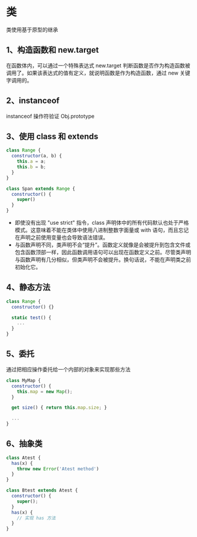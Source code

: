 # 类

类使用基于原型的继承

## 1、构造函数和 new.target

在函数体内，可以通过一个特殊表达式 new.target 判断函数是否作为构造函数被调用了。如果该表达式的值有定义，就说明函数是作为构造函数，通过 new 关键字调用的。

## 2、instanceof

instanceof 操作符验证 Obj.prototype

## 3、使用 class 和 extends

```js
class Range {
  constructor(a, b) {
    this.a = a;
    this.b = b;
  }
}

class Span extends Range {
  constructor() {
    super()
  }
}
```

- 即使没有出现 "use strict" 指令，class 声明体中的所有代码默认也处于严格模式。这意味着不能在类体中使用八进制整数字面量或 with 语句，而且忘记在声明之前使用变量也会导致语法错误。
- 与函数声明不同，类声明不会“提升”。函数定义就像是会被提升到包含文件或包含函数顶部一样，因此函数调用语句可以出现在函数定义之前。尽管类声明与函数声明有几分相似，但类声明不会被提升。换句话说，不能在声明类之前初始化它。

## 4、静态方法

```js
class Range {
  constructor() {}

  static test() {
    ...
  }
}
```

## 5、委托

通过把相应操作委托给一个内部的对象来实现那些方法

```js
class MyMap {
  constructor() {
    this.map = new Map();
  }

  get size() { return this.map.size; }

  ...
}
```

## 6、抽象类

```js
class Atest {
  has(x) {
    throw new Error('Atest method')
  }
}

class Btest extends Atest {
  constructor() {
    super();
  }
  has(x) { 
    // 实现 has 方法
  }
}
```